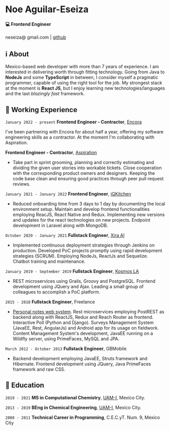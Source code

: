 # Noe Aguilar-Eseiza

#### :computer: Frontend Engineer

<div class="webaddress">
  <span class="hover:text-indigo-200">neseiza@ gmail.com</span>
| <a href="https://github.com/verlor" class="hover:text-indigo-200">github</a>
</div>


## :information_source: About

Mexico-based web developer with more than 7 years of experience. I am interested in delivering worth through fitting technology. Going from Java to **NodeJs** and some **TypeScript** in between, I consider myself a pragmatic programmer, capable of using the right tool for the job. My strongest stack at the moment is **React JS**, but I enjoy learning new technologies/languages and the last *blazingly fast* framework.

## :construction: Working Experience

`January 2022 - present`
__Frontend Engineer - Contractor__, [Encora](https://www.encora.com)

I've been partnering with Encora for about half a year, offering my software engineering skills as a contractor. At the moment I'm collaborating with Aspiration. 

__Frontend Engineer - Contractor__, [Aspiration](https://www.aspiration.com)
- Take part in sprint grooming, planning and correctly estimating and dividing the given user stories into workable tickets. Close cooperation with the corresponding product owners and designers. Keeping the code base clean and ensuring good practices through peer pull request reviews. 

`January 2021 - January 2022`
__Frontend Engineer__, [iQKitchen](https://iqkitchen.co/)
- Reduced onboarding time from 3 days to 1 day by documenting the local environment setup. Maintain and develop frontend functionalities employing ReacJS, React Native and Redux. Implementing new versions and updates for the react technologies on new projects. Endpoint development in Laravel along with MongoDB.

`October 2020 - January 2021`
__Fullstack Engineer__, [Xira AI](https://xira-intelligence.com/)

- Implemented continuous deployment strategies through Jenkins on production. Developed PoC projects promptly using rapid development strategies (SCRUM). Employing NodeJs, ReactJs and Sequelize. Chatbot training and maintenance.

`January 2019 - September 2019`
__Fullstack Engineer__, [Kosmos LA](https://www.kosmos.la/ks/)

- REST microservices using Grails, Groovy and PostgreSQL. Frontend development using JQuery and Ajax. Leading a small group of colleagues to accomplish a PoC platform.

`2015 - 2018`
__Fullstack Engineer__, Freelance

- [Personal notes web system](https://neseiza.work/notes). Rest microservices employing PostREST as backend along with ReactJS, Redux and Reach Router as frontend. Interactive Poll (Python and Django). Surveys Management System (JavaEE, Rest, AngularJs) and Android app for its usage on fieldwork. Content Management System's development, JavaEE running on a Wildfly server, using PrimeFaces, MySQL and JPA.


`March 2012 - October 2013`
__Fullstack Engineer__, GBMobile

- Backend development employing JavaEE, Struts framework and Hibernate. Frontend development using JQuery, Java PrimeFaces framework and raw CSS.

## :book: Education

`2019 - 2021`
__MS in Computational Chemistry__, [UAM-I](http://www.iztapalapa.uam.mx/), Mexico City.

`2013 - 2019`
__BEng in Chemical Engineering__, [UAM-I](http://www.iztapalapa.uam.mx/), Mexico City.

`2008 - 2011`
__Technical Career in Programming__, C.E.C.yT. Num. 9, Mexico City
